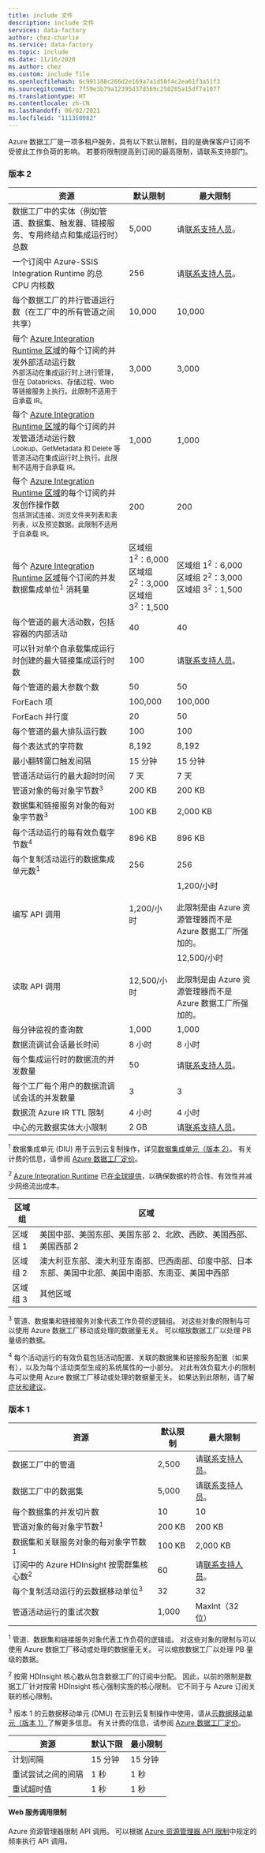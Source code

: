 ```yaml
---
title: include 文件
description: include 文件
services: data-factory
author: chez-charlie
ms.service: data-factory
ms.topic: include
ms.date: 11/16/2020
ms.author: chez
ms.custom: include file
ms.openlocfilehash: 6c991188c266d2e169a7a1d50f4c2ea61f3a51f3
ms.sourcegitcommit: 7f59e3b79a12395d37d569c250285a15df7a1077
ms.translationtype: HT
ms.contentlocale: zh-CN
ms.lasthandoff: 06/02/2021
ms.locfileid: "111350982"
---
```

Azure 数据工厂是一项多租户服务，具有以下默认限制，目的是确保客户订阅不受彼此工作负荷的影响。 若要将限制提高到订阅的最高限制，请联系支持部门。

### <a name="version-2"></a>版本 2

| 资源 | 默认限制 | 最大限制 |
| -------- | ------------- | ------------- |
| 数据工厂中的实体（例如管道、数据集、触发器、链接服务、专用终结点和集成运行时）总数 | 5,000 | 请[联系支持人员](https://azure.microsoft.com/blog/2014/06/04/azure-limits-quotas-increase-requests/)。 |
| 一个订阅中 Azure-SSIS Integration Runtime 的总 CPU 内核数 | 256 | 请[联系支持人员](https://azure.microsoft.com/blog/2014/06/04/azure-limits-quotas-increase-requests/)。 |
| 每个数据工厂的并行管道运行数（在工厂中的所有管道之间共享） | 10,000  | 10,000 |
| 每个 [Azure Integration Runtime 区域](../articles/data-factory/concepts-integration-runtime.md#azure-ir-location)的每个订阅的并发外部活动运行数<br><small>外部活动在集成运行时上进行管理，但在 Databricks、存储过程、Web 等链接服务上执行。此限制不适用于自承载 IR。</small> | 3,000 | 3,000 |
| 每个 [Azure Integration Runtime 区域](../articles/data-factory/concepts-integration-runtime.md#azure-ir-location)的每个订阅的并发管道活动运行数 <br><small>Lookup、GetMetadata 和 Delete 等管道活动在集成运行时上执行。此限制不适用于自承载 IR。</small> | 1,000 | 1,000                                                        |
| 每个 [Azure Integration Runtime 区域](../articles/data-factory/concepts-integration-runtime.md#azure-ir-location)的每个订阅的并发创作操作数<br><small>包括测试连接、浏览文件夹列表和表列表，以及预览数据。此限制不适用于自承载 IR。</small> | 200 | 200                                                          |
| 每个 [Azure Integration Runtime 区域](../articles/data-factory/concepts-integration-runtime.md#integration-runtime-location)每个订阅的并发数据集成单位<sup>1</sup> 消耗量| 区域组 1<sup>2</sup>：6,000<br>区域组 2<sup>2</sup>：3,000<br>区域组 3<sup>2</sup>：1,500 | 区域组 1<sup>2</sup>：6,000<br/>区域组 2<sup>2</sup>：3,000<br/>区域组 3<sup>2</sup>：1,500 |
| 每个管道的最大活动数，包括容器的内部活动 | 40 | 40 |
| 可以针对单个自承载集成运行时创建的最大链接集成运行时数 | 100 | 请[联系支持人员](https://azure.microsoft.com/blog/2014/06/04/azure-limits-quotas-increase-requests/)。 |
| 每个管道的最大参数个数 | 50 | 50 |
| ForEach 项 | 100,000 | 100,000 |
| ForEach 并行度 | 20 | 50 |
| 每个管道的最大排队运行数 | 100 | 100 |
| 每个表达式的字符数 | 8,192 | 8,192 |
| 最小翻转窗口触发间隔 | 15 分钟 | 15 分钟 |
| 管道活动运行的最大超时时间 | 7 天 | 7 天 |
| 管道对象的每对象字节数<sup>3</sup> | 200 KB | 200 KB |
| 数据集和链接服务对象的每对象字节数<sup>3</sup> | 100 KB | 2,000 KB |
| 每个活动运行的每有效负载字节数<sup>4</sup> | 896 KB | 896 KB |
| 每个复制活动运行的数据集成单元数<sup>1</sup> | 256 | 256 |
| 编写 API 调用 | 1,200/小时 | 1,200/小时<br/><br/> 此限制是由 Azure 资源管理器而不是 Azure 数据工厂所强加的。 |
| 读取 API 调用 | 12,500/小时 | 12,500/小时<br/><br/> 此限制是由 Azure 资源管理器而不是 Azure 数据工厂所强加的。 |
| 每分钟监视的查询数 | 1,000 | 1,000 |
| 数据流调试会话最长时间 | 8 小时 | 8 小时 |
| 每个集成运行时的数据流的并发数量 | 50 | 请[联系支持人员](https://azure.microsoft.com/blog/2014/06/04/azure-limits-quotas-increase-requests/)。 |
| 每个工厂每个用户的数据流调试会话的并发数量 | 3 | 3 |
| 数据流 Azure IR TTL 限制 | 4 小时 |  4 小时 |
| 中心的元数据实体大小限制 | 2 GB | 请[联系支持人员](https://azure.microsoft.com/blog/2014/06/04/azure-limits-quotas-increase-requests/)。 |

<sup>1</sup> 数据集成单元 (DIU) 用于云到云复制操作，详见[数据集成单元（版本 2）](../articles/data-factory/copy-activity-performance.md#data-integration-units)。 有关计费的信息，请参阅 [Azure 数据工厂定价](https://azure.microsoft.com/pricing/details/data-factory/)。

<sup>2</sup> [Azure Integration Runtime](../articles/data-factory/concepts-integration-runtime.md#azure-integration-runtime) 已[在全球提供](https://azure.microsoft.com/global-infrastructure/services/)，以确保数据的符合性、有效性并减少网络流出成本。 

| 区域组 | 区域 |
| -------- | ------ |
| 区域组 1 | 美国中部、美国东部、美国东部 2、北欧、西欧、美国西部、美国西部 2 |
| 区域组 2 | 澳大利亚东部、澳大利亚东南部、巴西南部、印度中部、日本东部、美国中北部、美国中南部、东南亚、美国中西部 |
| 区域组 3 | 其他区域 |

<sup>3</sup> 管道、数据集和链接服务对象代表工作负荷的逻辑组。 对这些对象的限制与可以使用 Azure 数据工厂移动或处理的数据量无关。 可以缩放数据工厂以处理 PB 量级的数据。

<sup>4</sup> 每个活动运行的有效负载包括活动配置、关联的数据集和链接服务配置（如果有），以及为每个活动类型生成的系统属性的一小部分。 对此有效负载大小的限制与可以使用 Azure 数据工厂移动或处理的数据量无关。 如果达到此限制，请了解[症状和建议](../articles/data-factory/data-factory-troubleshoot-guide.md#payload-is-too-large)。

### <a name="version-1"></a>版本 1

| **资源** | **默认限制** | **最大限制** |
| --- | --- | --- |
| 数据工厂中的管道 |2,500 |请[联系支持人员](https://azure.microsoft.com/blog/2014/06/04/azure-limits-quotas-increase-requests/)。 |
| 数据工厂中的数据集 |5,000 |请[联系支持人员](https://azure.microsoft.com/blog/2014/06/04/azure-limits-quotas-increase-requests/)。 |
| 每个数据集的并发切片数 |10 |10 |
| 管道对象的每对象字节数<sup>1</sup> |200 KB |200 KB |
| 数据集和关联服务对象的每对象字节数<sup>1</sup> |100 KB |2,000 KB |
| 订阅中的 Azure HDInsight 按需群集核心数<sup>2</sup> |60 |请[联系支持人员](https://azure.microsoft.com/blog/2014/06/04/azure-limits-quotas-increase-requests/)。 |
| 每个复制活动运行的云数据移动单位<sup>3</sup> |32 |32 |
| 管道活动运行的重试次数 |1,000 |MaxInt（32 位） |

<sup>1</sup> 管道、数据集和链接服务对象代表工作负荷的逻辑组。 对这些对象的限制与可以使用 Azure 数据工厂移动或处理的数据量无关。 可以缩放数据工厂以处理 PB 量级的数据。

<sup>2</sup> 按需 HDInsight 核心数从包含数据工厂的订阅中分配。 因此，以前的限制是数据工厂针对按需 HDInsight 核心强制实施的核心限制。 它不同于与 Azure 订阅关联的核心限制。

<sup>3</sup> 版本 1 的云数据移动单元 (DMU) 在云到云复制操作中使用，请从[云数据移动单元（版本 1）](../articles/data-factory/v1/data-factory-copy-activity-performance.md#cloud-data-movement-units)了解更多信息。 有关计费的信息，请参阅 [Azure 数据工厂定价](https://azure.microsoft.com/pricing/details/data-factory/)。

| **资源** | **默认下限** | **最小限制** |
| --- | --- | --- |
| 计划间隔 |15 分钟 |15 分钟 |
| 重试尝试之间的间隔 |1 秒 |1 秒 |
| 重试超时值 |1 秒 |1 秒 |

#### <a name="web-service-call-limits"></a>Web 服务调用限制
Azure 资源管理器限制 API 调用。 可以根据 [Azure 资源管理器 API 限制](../articles/azure-resource-manager/management/azure-subscription-service-limits.md#resource-group-limits)中规定的频率执行 API 调用。
